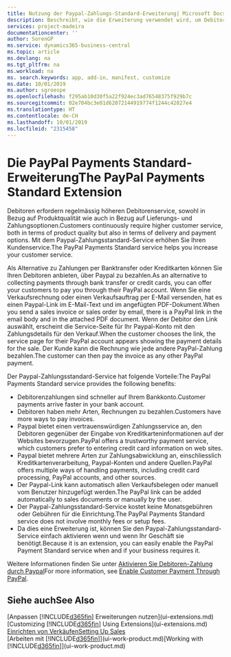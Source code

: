 ```yaml
---
title: Nutzung der Paypal-Zahlungs-Standard-Erweiterung| Microsoft Docs
description: Beschreibt, wie die Erweiterung verwendet wird, um Debitoren zu aktivieren, um Zahlungen mit Paypal zu leisten.
services: project-madeira
documentationcenter: ''
author: SorenGP
ms.service: dynamics365-business-central
ms.topic: article
ms.devlang: na
ms.tgt_pltfrm: na
ms.workload: na
ms. search.keywords: app, add-in, manifest, customize
ms.date: 10/01/2019
ms.author: sgroespe
ms.openlocfilehash: f295ab10d30f5a22f924ec3ad76548375f929b7c
ms.sourcegitcommit: 02e704bc3e01d62072144919774f1244c42827e4
ms.translationtype: HT
ms.contentlocale: de-CH
ms.lasthandoff: 10/01/2019
ms.locfileid: "2315458"
---
```

# <a name="the-paypal-payments-standard-extension"></a><span data-ttu-id="c009b-103">Die PayPal Payments Standard-Erweiterung</span><span class="sxs-lookup"><span data-stu-id="c009b-103">The PayPal Payments Standard Extension</span></span>
<span data-ttu-id="c009b-104">Debitoren erfordern regelmässig höheren Debitorenservice, sowohl in Bezug auf Produktqualität wie auch in Bezug auf Lieferungs- und Zahlungsoptionen.</span><span class="sxs-lookup"><span data-stu-id="c009b-104">Customers continuously require higher customer service, both in terms of product quality but also in terms of delivery and payment options.</span></span> <span data-ttu-id="c009b-105">Mit dem Paypal-Zahlungsstandard-Service erhöhen Sie Ihren Kundenservice.</span><span class="sxs-lookup"><span data-stu-id="c009b-105">The PayPal Payments Standard service helps you increase your customer service.</span></span>

<span data-ttu-id="c009b-106">Als Alternative zu Zahlungen per Banktransfer oder Kreditkarten können Sie Ihren Debitoren anbieten, über Paypal zu bezahlen.</span><span class="sxs-lookup"><span data-stu-id="c009b-106">As an alternative to collecting payments through bank transfer or credit cards, you can offer your customers to pay you through their PayPal account.</span></span> <span data-ttu-id="c009b-107">Wenn Sie eine Verkaufsrechnung oder einen Verkaufsauftrag per E-Mail versenden, hat es einen Paypal-Link im E-Mail-Text und im angefügten PDF-Dokument.</span><span class="sxs-lookup"><span data-stu-id="c009b-107">When you send a sales invoice or sales order by email, there is a PayPal link in the email body and in the attached PDF document.</span></span> <span data-ttu-id="c009b-108">Wenn der Debitor den Link auswählt, erscheint die Service-Seite für Ihr Paypal-Konto mit den Zahlungsdetails für den Verkauf.</span><span class="sxs-lookup"><span data-stu-id="c009b-108">When the customer chooses the link, the service page for their PayPal account appears showing the payment details for the sale.</span></span> <span data-ttu-id="c009b-109">Der Kunde kann die Rechnung wie jede andere PayPal-Zahlung bezahlen.</span><span class="sxs-lookup"><span data-stu-id="c009b-109">The customer can then pay the invoice as any other PayPal payment.</span></span>

<span data-ttu-id="c009b-110">Der Paypal-Zahlungsstandard-Service hat folgende Vorteile:</span><span class="sxs-lookup"><span data-stu-id="c009b-110">The PayPal Payments Standard service provides the following benefits:</span></span>

* <span data-ttu-id="c009b-111">Debitorenzahlungen sind schneller auf Ihrem Bankkonto.</span><span class="sxs-lookup"><span data-stu-id="c009b-111">Customer payments arrive faster in your bank account.</span></span>
* <span data-ttu-id="c009b-112">Debitoren haben mehr Arten, Rechnungen zu bezahlen.</span><span class="sxs-lookup"><span data-stu-id="c009b-112">Customers have more ways to pay invoices.</span></span>
* <span data-ttu-id="c009b-113">Paypal bietet einen vertrauenswürdigen Zahlungsservice an, den Debitoren gegenüber der Eingabe von Kreditkarteninformationen auf der Websites bevorzugen.</span><span class="sxs-lookup"><span data-stu-id="c009b-113">PayPal offers a trustworthy payment service, which customers prefer to entering credit card information on web sites.</span></span>
* <span data-ttu-id="c009b-114">Paypal bietet mehrere Arten zur Zahlungsabwicklung an, einschliesslich Kreditkartenverarbeitung, Paypal-Konten und andere Quellen.</span><span class="sxs-lookup"><span data-stu-id="c009b-114">PayPal offers multiple ways of handling payments, including credit card processing, PayPal accounts, and other sources.</span></span>
* <span data-ttu-id="c009b-115">Der Paypal-Link kann automatisch allen Verkaufsbelegen oder manuell vom Benutzer hinzugefügt werden.</span><span class="sxs-lookup"><span data-stu-id="c009b-115">The PayPal link can be added automatically to sales documents or manually by the user.</span></span>
* <span data-ttu-id="c009b-116">Der Paypal-Zahlungsstandard-Service kostet keine Monatsgebühren oder Gebühren für die Einrichtung.</span><span class="sxs-lookup"><span data-stu-id="c009b-116">The PayPal Payments Standard service does not involve monthly fees or setup fees.</span></span>
* <span data-ttu-id="c009b-117">Da dies eine Erweiterung ist, können Sie den Paypal-Zahlungsstandard-Service einfach aktivieren wenn und wenn Ihr Geschäft sie benötigt.</span><span class="sxs-lookup"><span data-stu-id="c009b-117">Because it is an extension, you can easily enable the PayPal Payment Standard service when and if your business requires it.</span></span>  

<span data-ttu-id="c009b-118">Weitere Informationen finden Sie unter [Aktivieren Sie Debitoren-Zahlung durch Paypal](sales-how-enable-payment-service-extensions.md)</span><span class="sxs-lookup"><span data-stu-id="c009b-118">For more information, see [Enable Customer Payment Through PayPal](sales-how-enable-payment-service-extensions.md).</span></span>

## <a name="see-also"></a><span data-ttu-id="c009b-119">Siehe auch</span><span class="sxs-lookup"><span data-stu-id="c009b-119">See Also</span></span>
<span data-ttu-id="c009b-120">[Anpassen [!INCLUDE[d365fin](includes/d365fin_md.md)] Erweiterungen nutzen](ui-extensions.md)</span><span class="sxs-lookup"><span data-stu-id="c009b-120">[Customizing [!INCLUDE[d365fin](includes/d365fin_md.md)] Using Extensions](ui-extensions.md)</span></span>  
[<span data-ttu-id="c009b-121">Einrichten von Verkäufen</span><span class="sxs-lookup"><span data-stu-id="c009b-121">Setting Up Sales</span></span>](sales-setup-sales.md)  
<span data-ttu-id="c009b-122">[Arbeiten mit [!INCLUDE[d365fin](includes/d365fin_md.md)]](ui-work-product.md)</span><span class="sxs-lookup"><span data-stu-id="c009b-122">[Working with [!INCLUDE[d365fin](includes/d365fin_md.md)]](ui-work-product.md)</span></span>
